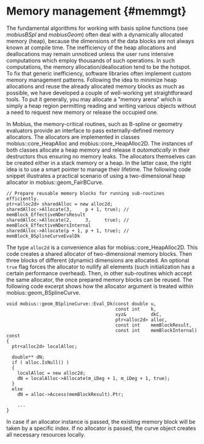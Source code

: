 Memory management {#memmgt}
===========================

 The fundamental algorithms for working with basis spline functions
 (see _mobiusBSpl_ and _mobiusGeom_) often deal
 with a dynamically allocated memory (heap), because the dimensions of the data
 blocks are not always known at compile time. The inefficiency of the heap
 allocations and deallocations may remain unnoticed unless the user runs
 intensive computations which employ thousands of such operations. In such
 computations, the memory allocation/deallocation tend to be the hotspot.
 To fix that generic inefficiency, software libraries often implement custom
 memory management patterns. Following the idea to minimize heap allocations
 and reuse the already allocated memory blocks as much as possible, we have
 developed a couple of well-working yet straightforward tools. To put it
 generally, you may allocate a "memory arena" which is simply a heap region
 permitting reading and writing various objects without a need to request
 new memory or release the occupied one.

In Mobius, the memory-critical routines, such as B-spline or geometry evaluators provide an interface to pass externally-defined memory allocators.
The allocators are implemented in classes mobius::core_HeapAlloc and mobius::core_HeapAlloc2D. The instances of both classes allocate
a heap memory and release it _automatically_ in their destructors thus ensuring no memory leaks. The allocators themselves can be
created either in a stack memory or a heap. In the latter case, the right idea is to use a smart pointer to manage their
lifetime. The following code snippet illustrates a practical scenario of using a two-dimensional heap allocator in mobius::geom_FairBCurve.

    // Prepare reusable memory blocks for running sub-routines efficiently.
    ptr<alloc2d> sharedAlloc = new alloc2d;
    sharedAlloc->Allocate(3,     p + 1, true); // memBlock_EffectiveNDersResult
    sharedAlloc->Allocate(2,     3,     true); // memBlock_EffectiveNDersInternal
    sharedAlloc->Allocate(p + 1, p + 1, true); // memBlock_BSplineCurveEvalDk

The type `alloc2d` is a convenience alias for mobius::core_HeapAlloc2D. This code creates a shared allocator of two-dimensional memory blocks.
Then three blocks of different (dynamic) dimensions are allocated. An optional `true` flag forces the allocator to nullify
all elements (such initialization has a certain performance overhead). Then, in other sub-routines which accept the same allocator,
the once prepared memory blocks can be reused. The following code excerpt shows how the allocator argument is treated within
mobius::geom_BSplineCurve.

    void mobius::geom_BSplineCurve::Eval_Dk(const double u,
                                            const int    k,
                                            xyz&         dkC,
                                            ptr<alloc2d> alloc,
                                            const int    memBlockResult,
                                            const int    memBlockInternal) const
    {
      ptr<alloc2d> localAlloc;

      double** dN;
      if ( alloc.IsNull() )
      {
        localAlloc = new alloc2d;
        dN = localAlloc->Allocate(m_iDeg + 1, m_iDeg + 1, true);
      }
      else
        dN = alloc->Access(memBlockResult).Ptr;

        ...
    }

In case if an allocator instance is passed, the existing memory block will be taken by a specific index.
If no allocator is passed, the curve object creates all necessary resources locally.
